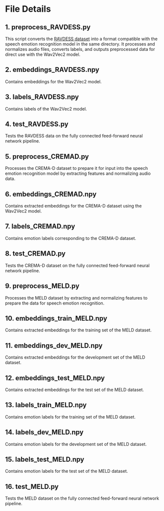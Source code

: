 # File Details

## 1. preprocess_RAVDESS.py
This script converts the [RAVDESS dataset](https://huggingface.co/ehcalabres/wav2vec2-lg-xlsr-en-speech-emotion-recognition) into a format compatible with the speech emotion recognition model in the same directory. It processes and normalizes audio files, converts labels, and outputs preprocessed data for direct use with the Wav2Vec2 model.

## 2. embeddings_RAVDESS.npy
Contains embeddings for the Wav2Vec2 model.

## 3. labels_RAVDESS.npy
Contains labels of the Wav2Vec2 model.

## 4. test_RAVDESS.py
Tests the RAVDESS data on the fully connected feed-forward neural network pipeline.

## 5. preprocess_CREMAD.py
Processes the CREMA-D dataset to prepare it for input into the speech emotion recognition model by extracting features and normalizing audio data.

## 6. embeddings_CREMAD.npy
Contains extracted embeddings for the CREMA-D dataset using the Wav2Vec2 model.

## 7. labels_CREMAD.npy
Contains emotion labels corresponding to the CREMA-D dataset.

## 8. test_CREMAD.py
Tests the CREMA-D dataset on the fully connected feed-forward neural network pipeline.

## 9. preprocess_MELD.py
Processes the MELD dataset by extracting and normalizing features to prepare the data for speech emotion recognition.

## 10. embeddings_train_MELD.npy
Contains extracted embeddings for the training set of the MELD dataset.

## 11. embeddings_dev_MELD.npy
Contains extracted embeddings for the development set of the MELD dataset.

## 12. embeddings_test_MELD.npy
Contains extracted embeddings for the test set of the MELD dataset.

## 13. labels_train_MELD.npy
Contains emotion labels for the training set of the MELD dataset.

## 14. labels_dev_MELD.npy
Contains emotion labels for the development set of the MELD dataset.

## 15. labels_test_MELD.npy
Contains emotion labels for the test set of the MELD dataset.

## 16. test_MELD.py
Tests the MELD dataset on the fully connected feed-forward neural network pipeline.
